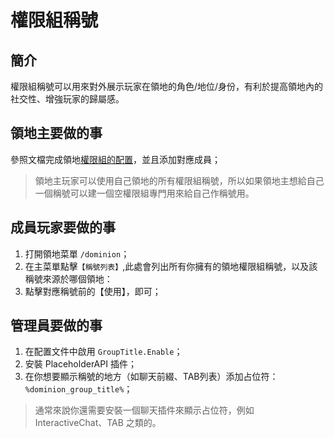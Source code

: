 # 權限組稱號

## 簡介

權限組稱號可以用來對外展示玩家在領地的角色/地位/身份，有利於提高領地內的社交性、增強玩家的歸屬感。

## 領地主要做的事

參照文檔完成領地[權限組的配置](permission/permission-group.md)，並且添加對應成員；

> 領地主玩家可以使用自己領地的所有權限組稱號，所以如果領地主想給自己一個稱號可以建一個空權限組專門用來給自己作稱號用。

## 成員玩家要做的事

1. 打開領地菜單 `/dominion`；
2. 在主菜單點擊`【稱號列表】`,此處會列出所有你擁有的領地權限組稱號，以及該稱號來源於哪個領地：
3. 點擊對應稱號前的【使用】，即可；

## 管理員要做的事

1. 在配置文件中啟用 `GroupTitle.Enable`；
2. 安裝 PlaceholderAPI 插件；
3. 在你想要顯示稱號的地方（如聊天前綴、TAB列表）添加占位符：`%dominion_group_title%`；

> 通常來說你還需要安裝一個聊天插件來顯示占位符，例如 InteractiveChat、TAB 之類的。

